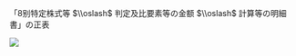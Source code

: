 「8别特定株式等 $\\oslash$ 判定及比要素等の金额 $\\oslash$ 計算等の明細書」の正表

![](https://www.nta.go.jp/tmp/82aea5a9-7964-4ff0-b3f4-e8f3c924bee1/images/7393eca3614ecfe3359751437df56128830de3ecfaa2cdd2aea97e1daef02cf2.jpg)
